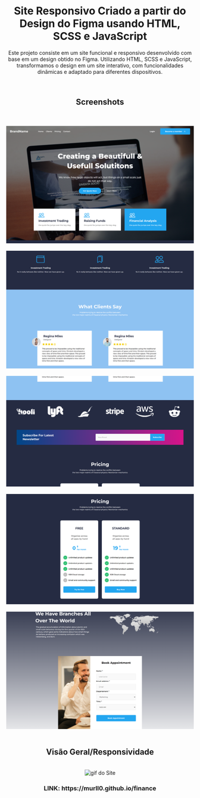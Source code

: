 <h1 align="center">Site Responsivo Criado a partir do Design do Figma usando HTML, SCSS e JavaScript</h1>

<p align="center">Este projeto consiste em um site funcional e responsivo desenvolvido com base em um design obtido no Figma. Utilizando HTML, SCSS e JavaScript, transformamos o design em um site interativo, com funcionalidades dinâmicas e adaptado para diferentes dispositivos.
</p>

<br>

<h2 align="center">Screenshots</h2>
<br>

<div align="center">
 <img src="https://github.com/MURlL0/Portifolio/blob/main/Figma/finance/assets/screenshot/127.0.0.1_5500_Developer%2520Full%2520Stack_Portifolio_Figma_finance_index.html.png?raw=true" >
</div>
<div align="center">
 <img src="https://github.com/MURlL0/Portifolio/blob/main/Figma/finance/assets/screenshot/127.0.0.1_5500_Developer%2520Full%2520Stack_Portifolio_Figma_finance_index.html%20(1).png?raw=true" >
</div>
<div align="center">
 <img src="https://github.com/MURlL0/Portifolio/blob/main/Figma/finance/assets/screenshot/127.0.0.1_5500_Developer%2520Full%2520Stack_Portifolio_Figma_finance_index.html%20(2).png?raw=true" >
</div>
<div align="center">
 <img src="https://github.com/MURlL0/Portifolio/blob/main/Figma/finance/assets/screenshot/127.0.0.1_5500_Developer%2520Full%2520Stack_Portifolio_Figma_finance_index.html%20(3).png?raw=true" >
</div>
<div align="center">
 <img src="https://github.com/MURlL0/Portifolio/blob/main/Figma/finance/assets/screenshot/127.0.0.1_5500_Developer%2520Full%2520Stack_Portifolio_Figma_finance_index.html%20(4).png?raw=true" >
</div>

<br>

<h2 align="center">Visão Geral/Responsividade</h2>

<br>

<div align="center">
<img src="https://github.com/MURlL0/Portifolio/blob/main/Figma/finance/assets/screenshot/ezgif.com-video-to-gif%20(3).gif?raw=true" alt="gif do Site" width="1012"> 
</div>


<h3 align="center">LINK:
https://murll0.github.io/finance
</h3>
